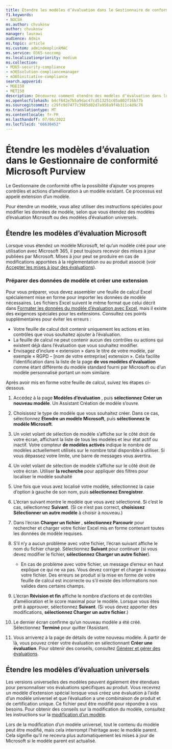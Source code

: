 ```yaml
---
title: Étendre les modèles d’évaluation dans le Gestionnaire de conformité Microsoft Purview
f1.keywords:
- NOCSH
ms.author: chvukosw
author: chvukosw
manager: laurawi
audience: Admin
ms.topic: article
ms.custom: admindeeplinkMAC
ms.service: O365-seccomp
ms.localizationpriority: medium
ms.collection:
- M365-security-compliance
- m365solution-compliancemanager
- m365initiative-compliance
search.appverid:
- MOE150
- MET150
description: Découvrez comment étendre des modèles d’évaluation dans le Gestionnaire de conformité Microsoft Purview pour ajouter et modifier des contrôles.
ms.openlocfilehash: b4cf642e7b5a9dac47cd513251c05a802f16b77b
ms.sourcegitcommit: c29fc9d7477c3985d02d7a956a9f4b311c4d9c76
ms.translationtype: MT
ms.contentlocale: fr-FR
ms.lasthandoff: 07/06/2022
ms.locfileid: "66630452"
---
```

# <a name="extend-assessment-templates-in-microsoft-purview-compliance-manager"></a>Étendre les modèles d’évaluation dans le Gestionnaire de conformité Microsoft Purview

Le Gestionnaire de conformité offre la possibilité d’ajouter vos propres contrôles et actions d’amélioration à un modèle existant. Ce processus est appelé extension d’un modèle.

Pour étendre un modèle, vous allez utiliser des instructions spéciales pour modifier les données de modèle, selon que vous étendez des modèles d’évaluation Microsoft ou des modèles d’évaluation universels.

## <a name="extend-microsoft-assessment-templates"></a>Étendre les modèles d’évaluation Microsoft

Lorsque vous étendez un modèle Microsoft, tel qu’un modèle créé pour une utilisation avec Microsoft 365, il peut toujours recevoir des mises à jour publiées par Microsoft. Mises à jour peut se produire en cas de modifications apportées à la réglementation ou au produit associé (voir [Accepter les mises à jour des évaluations](compliance-manager-assessments.md#accept-updates-to-assessments)).

### <a name="prepare-template-data-and-create-extension"></a>Préparer des données de modèle et créer une extension

Pour vous préparer, vous devez assembler une feuille de calcul Excel spécialement mise en forme pour importer les données de modèle nécessaires. Les fichiers Excel suivent le même format que celui décrit dans [Formater les données du modèle d’évaluation avec Excel](compliance-manager-templates-format-excel.md), mais il existe des exigences spéciales pour les extensions. Consultez ces points supplémentaires pour éviter les erreurs :

- Votre feuille de calcul doit contenir uniquement les actions et les contrôles que vous souhaitez ajouter à l’évaluation.
- La feuille de calcul ne peut contenir aucun des contrôles ou actions qui existent déjà dans l’évaluation que vous souhaitez modifier.
- Envisagez d’inclure « extension » dans le titre de votre modèle, par exemple « RGPD – [nom de votre entreprise] extension ». Cela facilite l’identification dans la liste de la page **de vos modèles d’évaluation** comme étant différente du modèle standard fourni par Microsoft ou d’un modèle personnalisé portant un nom similaire.

Après avoir mis en forme votre feuille de calcul, suivez les étapes ci-dessous.

1. Accédez à la page **Modèles d’évaluation** , puis **sélectionnez Créer un nouveau modèle**. Un Assistant Création de modèle s’ouvre.

2. Choisissez le type de modèle que vous souhaitez créer. Dans ce cas, sélectionnez **Étendre un modèle Microsoft**, puis **sélectionnez le modèle Microsoft**.

3. Un volet volant de sélection de modèle s’affiche sur le côté droit de votre écran, affichant la liste de tous les modèles et leur état actif ou inactif. Votre compteur **de modèles activés** indique le nombre de modèles actuellement utilisés sur le nombre total disponible à utiliser. Si vous dépassez votre limite, une barre de messages vous avertira.

4. Un volet volant de sélection de modèle s’affiche sur le côté droit de votre écran. Utiliser **la recherche** pour appliquer des filtres pour localiser le modèle souhaité

5. Une fois que vous avez localisé votre modèle, sélectionnez la case d’option à gauche de son nom, puis **sélectionnez Enregistrer**.

6. L’écran suivant montre le modèle que vous avez sélectionné. Si c’est le cas, sélectionnez **Suivant**. (Si ce n’est pas correct, **choisissez Sélectionner un autre modèle** à choisir à nouveau.)

7. Dans l’écran **Charger un fichier** , **sélectionnez Parcourir** pour rechercher et charger votre fichier Excel mis en forme contenant toutes les données de modèle requises.

8. S’il n’y a aucun problème avec votre fichier, l’écran suivant affiche le nom du fichier chargé. Sélectionnez **Suivant** pour continuer (si vous devez modifier le fichier, **sélectionnez Charger un autre fichier**).

    - En cas de problème avec votre fichier, un message d’erreur en haut explique ce qui ne va pas. Vous devez corriger et charger à nouveau votre fichier. Des erreurs se produit si la mise en forme de votre feuille de calcul est incorrecte ou s’il existe des informations non valides dans certains champs.

9. L’écran **Révision et fin** affiche le nombre d’actions et de contrôles d’amélioration et le score maximal pour le modèle. Lorsque vous êtes prêt à approuver, sélectionnez **Suivant**. (Si vous devez apporter des modifications, **sélectionnez Charger un autre fichier**.)

10. Le dernier écran confirme qu’un nouveau modèle a été créé. Sélectionnez **Terminé** pour quitter l’Assistant.

11. Vous arriverez à la page de détails de votre nouveau modèle. À partir de là, vous pouvez créer votre évaluation en sélectionnant **Créer une évaluation**. Pour obtenir des conseils, consultez [Générer et gérer des évaluations](compliance-manager-assessments.md#create-assessments).

## <a name="extend-universal-assessment-templates"></a>Étendre les modèles d’évaluation universels

Les versions universelles des modèles peuvent également être étendues pour personnaliser vos évaluations spécifiques au produit. Vous recevrez un modèle d’extension spécial lorsque vous créez une évaluation à l’aide d’un modèle universel et que l’évaluation a une combinaison de produit et de certification unique. Ce fichier peut être modifié pour répondre à vos besoins. Pour obtenir des conseils sur la modification du modèle, consultez les instructions sur la [modification d’un modèle](compliance-manager-templates-modify.md).

Lors de la modification d’un modèle universel, tout le contenu du modèle peut être modifié, mais cela interrompt l’héritage avec le modèle parent. Cela signifie qu’il ne recevra plus automatiquement les mises à jour de Microsoft si le modèle parent est actualisé.
